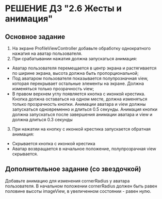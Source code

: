 # РЕШЕНИЕ ДЗ "2.6 Жесты и анимация"

## Основное задание
1. На экране ProfileViewController добавьте обработку однократного нажатия на аватар пользователя.
2. При срабатывании нажатия должна запускаться анимация:
- Аватар пользователя перемещается в центр экрана и растягивается по ширине экрана, высота должна быть пропорциональной;
- Под аватаром пользователя показывается полупрозначная view, которая перекрывает остальные элементы на экране. Должна изменяться только прозрачность view;
- В правом верхнем углу появляется кнопка с иконкой крестика. Кнопка должна оставаться на одном месте, должна изменяться только прозрачность кнопки. Анимации аватара и view должны запускаться одновременно и длиться 0.5 секунды. Анимация кнопки должна запускаться после завершения анимации аватара и view и должна длиться 0.3 секунды
3. При нажатии на кнопку с иконкой крестика запускается обратная анимация:
- Скрывается кнопка с иконкой крестика
- Аватар возвращается в начальное положение, полупрозрачная view скрывается.

## Дополнительное задание (со звездочкой)
Добавьте анимацию для изменения cornerRadius у аватара пользователя. 
В начальном положении cornerRadius должен быть равен половине высоты imageView, в увеличенном состоянии - равен нулю.
